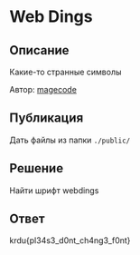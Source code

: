 # Web Dings

## Описание

Какие-то странные символы

Автор: [magecode](https://t.me/magecode)

## Публикация

Дать файлы из папки `./public/`

## Решение

Найти шрифт webdings

## Ответ

krdu{pl34s3_d0nt_ch4ng3_f0nt}